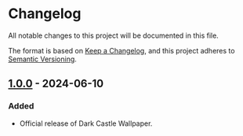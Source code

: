 # Changelog

All notable changes to this project will be documented in this file.

The format is based on [Keep a Changelog](https://keepachangelog.com/en/1.1.0/),
and this project adheres to [Semantic Versioning](https://semver.org/spec/v2.0.0.html).

## [1.0.0] - 2024-06-10

### Added

- Official release of Dark Castle Wallpaper.

[1.0.0]: https://github.com/scottgriv/Dark-Castle-Wallpaper/releases/tag/v1.0.0
